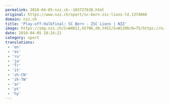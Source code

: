 ```yaml
---
permalink: 2018-04-05-nzz.ch--103727638.html
original: https://www.nzz.ch/sport/sc-bern-zsc-lions-ld.1374666
domain: nzz.ch
title: 'Play-off-Halbfinal: SC Bern - ZSC Lions | NZZ'
image: https://img.nzz.ch/C=W4811,H2706,X0,Y451/S=W1200/O=75/https://nzz-img.s3.amazonaws.com/2018/4/5/beb15466-3dc1-4fed-a85b-0657508b29de.jpeg
date: 2018-04-05 18:24:21
category: sport
translations: 
 - 'en'
 - 'es'
 - 'ru'
 - 'ja'
 - 'fr'
 - 'it'
 - 'zh-CN'
 - 'zh-TW'
 - 'ar'
 - 'pt'
 - 'hy'
---
```


